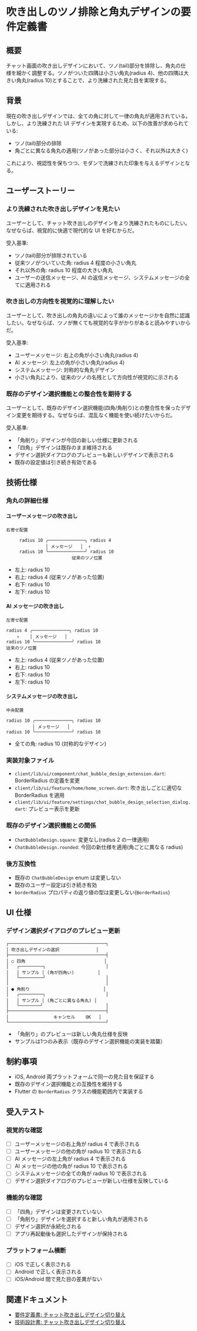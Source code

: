 # 吹き出しのツノ排除と角丸デザインの要件定義書

## 概要

チャット画面の吹き出しデザインにおいて、ツノ(tail)部分を排除し、角丸の仕様を細かく調整する。ツノがついた四隅は小さい角丸(radius 4)、他の四隅は大きい角丸(radius 10)とすることで、より洗練された見た目を実現する。

## 背景

現在の吹き出しデザインでは、全ての角に対して一律の角丸が適用されている。しかし、より洗練された UI デザインを実現するため、以下の改善が求められている:

- ツノ(tail)部分の排除
- 角ごとに異なる角丸の適用(ツノがあった部分は小さく、それ以外は大きく)

これにより、視認性を保ちつつ、モダンで洗練された印象を与えるデザインとなる。

## ユーザーストーリー

### より洗練された吹き出しデザインを見たい

ユーザーとして、チャット吹き出しのデザインをより洗練されたものにしたい。なぜならば、視覚的に快適で現代的な UI を好むからだ。

受入基準:

- ツノ(tail)部分が排除されている
- 従来ツノがついていた角: radius 4 程度の小さい角丸
- それ以外の角: radius 10 程度の大きい角丸
- ユーザーの送信メッセージ、AI の返信メッセージ、システムメッセージの全てに適用される

### 吹き出しの方向性を視覚的に理解したい

ユーザーとして、吹き出しの角丸の違いによって誰のメッセージかを自然に認識したい。なぜならば、ツノが無くても視覚的な手がかりがあると読みやすいからだ。

受入基準:

- ユーザーメッセージ: 右上の角が小さい角丸(radius 4)
- AI メッセージ: 左上の角が小さい角丸(radius 4)
- システムメッセージ: 対称的な角丸デザイン
- 小さい角丸により、従来のツノの名残として方向性が視覚的に示される

### 既存のデザイン選択機能との整合性を期待する

ユーザーとして、既存のデザイン選択機能(四角/角削り)との整合性を保ったデザイン変更を期待する。なぜならば、混乱なく機能を使い続けたいからだ。

受入基準:

- 「角削り」デザインが今回の新しい仕様に更新される
- 「四角」デザインは既存のまま維持される
- デザイン選択ダイアログのプレビューも新しいデザインで表示される
- 既存の設定値は引き続き有効である

## 技術仕様

### 角丸の詳細仕様

#### ユーザーメッセージの吹き出し

```
右寄せ配置

     radius 10 ╭──────────────╮ radius 4
               │ メッセージ   │  ↑
     radius 10 ╰──────────────╯ radius 10
                         従来のツノ位置
```

- 左上: radius 10
- 右上: radius 4 (従来ツノがあった位置)
- 右下: radius 10
- 左下: radius 10

#### AI メッセージの吹き出し

```
左寄せ配置

radius 4 ╭──────────────╮ radius 10
    ↑    │ メッセージ   │
radius 10 ╰──────────────╯ radius 10
従来のツノ位置
```

- 左上: radius 4 (従来ツノがあった位置)
- 右上: radius 10
- 右下: radius 10
- 左下: radius 10

#### システムメッセージの吹き出し

```
中央配置

radius 10 ╭──────────────╮ radius 10
          │ メッセージ   │
radius 10 ╰──────────────╯ radius 10
```

- 全ての角: radius 10 (対称的なデザイン)

### 実装対象ファイル

- `client/lib/ui/component/chat_bubble_design_extension.dart`: BorderRadius の定義を変更
- `client/lib/ui/feature/home/home_screen.dart`: 吹き出しごとに適切な BorderRadius を適用
- `client/lib/ui/feature/settings/chat_bubble_design_selection_dialog.dart`: プレビュー表示を更新

### 既存のデザイン選択機能との関係

- `ChatBubbleDesign.square`: 変更なし(radius 2 の一律適用)
- `ChatBubbleDesign.rounded`: 今回の新仕様を適用(角ごとに異なる radius)

### 後方互換性

- 既存の `ChatBubbleDesign` enum は変更しない
- 既存のユーザー設定は引き続き有効
- `borderRadius` プロパティの返り値の型は変更しない(`BorderRadius`)

## UI 仕様

### デザイン選択ダイアログのプレビュー更新

```
┌─────────────────────────────────────┐
│ 吹き出しデザインの選択              │
├─────────────────────────────────────┤
│ ○ 四角                              │
│   ┌─────────┐                       │
│   │ サンプル │ (角が四角い)         │
│   └─────────┘                       │
│                                     │
│ ● 角削り                            │
│   ╭─────────╮                       │
│   │ サンプル │ (角ごとに異なる角丸) │
│   ╰────────╯                        │
├─────────────────────────────────────┤
│                 キャンセル    OK   │
└─────────────────────────────────────┘
```

- 「角削り」のプレビューは新しい角丸仕様を反映
- サンプルは1つのみ表示（既存のデザイン選択機能の実装を踏襲）

## 制約事項

- iOS, Android 両プラットフォームで同一の見た目を保証する
- 既存のデザイン選択機能との互換性を維持する
- Flutter の `BorderRadius` クラスの機能範囲内で実装する

## 受入テスト

### 視覚的な確認

- [ ] ユーザーメッセージの右上角が radius 4 で表示される
- [ ] ユーザーメッセージの他の角が radius 10 で表示される
- [ ] AI メッセージの左上角が radius 4 で表示される
- [ ] AI メッセージの他の角が radius 10 で表示される
- [ ] システムメッセージの全ての角が radius 10 で表示される
- [ ] デザイン選択ダイアログのプレビューが新しい仕様を反映している

### 機能的な確認

- [ ] 「四角」デザインは変更されていない
- [ ] 「角削り」デザインを選択すると新しい角丸が適用される
- [ ] デザイン選択が永続化される
- [ ] アプリ再起動後も選択したデザインが保持される

### プラットフォーム横断

- [ ] iOS で正しく表示される
- [ ] Android で正しく表示される
- [ ] iOS/Android 間で見た目の差異がない

## 関連ドキュメント

- [要件定義書: チャット吹き出しデザイン切り替え](./switch-design.md)
- [技術設計書: チャット吹き出しデザイン切り替え](../design/switch-design-feature.md)
